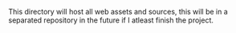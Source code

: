 This directory will host all web assets and sources, this will be in a separated
repository in the future if I atleast finish the project.